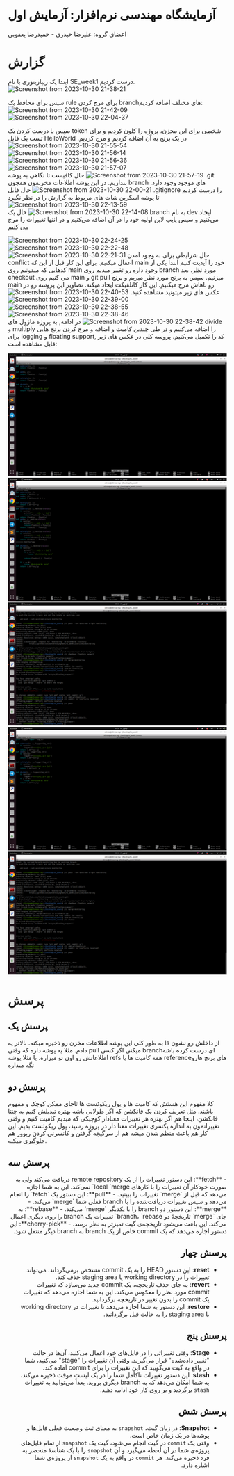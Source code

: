 # آزمایشگاه مهندسی نرم‌افزار: آزمایش اول
اعضای گروه: علیرضا حیدری - حمیدرضا یعقوبی

# گزارش
ابتدا یک ریپازیتوری با نام SE_week1 درست کردیم.
![Screenshot from 2023-10-30 21-38-21](https://github.com/hamidrezayaghobi/SL_week1/assets/59170724/798c4d3e-9bca-4ef4-a16e-82e49fd3462d)

سپس برای محافظ یک rule برای مرج کردن branchهای مختلف اضافه کردیم:
![Screenshot from 2023-10-30 21-42-09](https://github.com/hamidrezayaghobi/SL_week1/assets/59170724/d091c93d-f7db-44ec-b480-f98ca120835d)
![Screenshot from 2023-10-30 22-04-37](https://github.com/hamidrezayaghobi/SL_week1/assets/59170724/9ca3fe78-2825-4bff-88c2-bd3591134862)

سپس با درست کردن یک token شخصی برای این مخزن، پروژه را کلون کردیم و برای تست یک فایل HelloWorld در یک برنچ به آن اضافه کردیم و مرج کردیم.
![Screenshot from 2023-10-30 21-55-54](https://github.com/hamidrezayaghobi/SL_week1/assets/59170724/c3bb7758-26b7-46b3-aadd-c2e39f8645d5)
![Screenshot from 2023-10-30 21-56-14](https://github.com/hamidrezayaghobi/SL_week1/assets/59170724/233002c0-5f92-4374-abb2-fa567e004952)
![Screenshot from 2023-10-30 21-56-36](https://github.com/hamidrezayaghobi/SL_week1/assets/59170724/721bd11b-56a1-48fb-a064-7bdda5f83c28)
![Screenshot from 2023-10-30 21-57-07](https://github.com/hamidrezayaghobi/SL_week1/assets/59170724/dbf22cb3-d9c0-4072-a3d2-485c149ab6fb)
![Screenshot from 2023-10-30 21-57-19](https://github.com/hamidrezayaghobi/SL_week1/assets/59170724/a6318dfa-fb17-4c15-a770-897ceeb59851)
حال کافیست تا نگاهی به پوشه .git بندازیم. در این پوشه اطلاعات مخزنمون همچون branch های موجود وجود دارد.
![Screenshot from 2023-10-30 22-00-21](https://github.com/hamidrezayaghobi/SL_week1/assets/59170724/32144a02-337c-4cd9-b3fb-4872b84b6b6b)
حال فایل .gitignore را درست کردیم تا پوشه اسکرین شات های مربوط به گزارش را در نظر نگیرد
![Screenshot from 2023-10-30 22-13-59](https://github.com/hamidrezayaghobi/SL_week1/assets/59170724/60fecf2a-1ed7-4ee0-a28b-f25849d48340)
![Screenshot from 2023-10-30 22-14-08](https://github.com/hamidrezayaghobi/SL_week1/assets/59170724/00d0bc4a-5085-4e42-b9bc-502411f38121)
حال یک branch به نام dev ایجاد می‌کنیم و سپس پایپ لاین اولیه خود را در آن اضافه می‌کنیم و در انتها تغییرات را مرج می کنیم

![Screenshot from 2023-10-30 22-24-25](https://github.com/hamidrezayaghobi/SL_week1/assets/59170724/76c4aec3-1b83-484a-b0c0-45af52d51e23)
![Screenshot from 2023-10-30 22-22-48](https://github.com/hamidrezayaghobi/SL_week1/assets/59170724/bae19125-b6c3-43ed-9e42-e0c0326d50bf)
![Screenshot from 2023-10-30 22-21-31](https://github.com/hamidrezayaghobi/SL_week1/assets/59170724/2efa0b5a-bae6-457f-b83a-08fe2324cb7e)
حال شرایطی برای به وجود آمدن conflict اعمال میکنیم. برای این کار قبل از این که main خود را آپدیت کنیم ابتدا یکی از کدهایی که میدونیم روی main وجود داره رو تغییر میدیم روی branch مورد نظر. بعد checkout می کنیم روی main و git pull میزنیم. سپس به برنج مورد نظر میریم و برنچ main رو باهاش مرج میکنیم. این کار کانلفیکت ایجاد میکنه. تصاویر این پروسه رو در عکس های زیر میتونید مشاهده کنید.
![Screenshot from 2023-10-30 22-40-53](https://github.com/hamidrezayaghobi/SL_week1/assets/59170724/dda89997-816e-4ae0-9cc9-6c5989966ed4)
![Screenshot from 2023-10-30 22-39-00](https://github.com/hamidrezayaghobi/SL_week1/assets/59170724/13716480-1069-4c04-b35e-e83d3f21afaa)
![Screenshot from 2023-10-30 22-38-55](https://github.com/hamidrezayaghobi/SL_week1/assets/59170724/49981028-fb96-4ef2-a431-d72ad0a94c56)
![Screenshot from 2023-10-30 22-38-46](https://github.com/hamidrezayaghobi/SL_week1/assets/59170724/9e453b64-3c68-452f-bbfc-065127ce1a18)
![Screenshot from 2023-10-30 22-38-42](https://github.com/hamidrezayaghobi/SL_week1/assets/59170724/7b9d4375-29c7-4f89-a492-85a7714625ad)
در ادامه, به پروژه ماژول های divide و multiply را اضافه می‌کنیم و در طی چندین کامیت و اضافه و مرج کردن برنچ هایی برای logging و floating support, کد را تکمیل می‌کنیم. پروسه کلی در عکس های زیر قابل مشاهده است:

![Screenshot Description](https://raw.githubusercontent.com/hamidrezayaghobi/SL_week1/master/screenshots/added_func.png)
![Screenshot Description](https://raw.githubusercontent.com/hamidrezayaghobi/SL_week1/master/screenshots/conf_code.png)
![Screenshot Description](https://raw.githubusercontent.com/hamidrezayaghobi/SL_week1/master/screenshots/resolve_conf.png)
![Screenshot Description](https://raw.githubusercontent.com/hamidrezayaghobi/SL_week1/master/screenshots/final_code.png)
![Screenshot Description](https://raw.githubusercontent.com/hamidrezayaghobi/SL_week1/master/screenshots/resolve_conf.png)

# پرسش

## پرسش یک
به طور کلی این پوشه اطلاعات مخزن رو ذخیره میکنه. بالاتر یه ls از داخلش رو نشون دادم. مثلا یه پوشه داره که وقتی pull میکنی اگر کسی branchای درست کرده باشه اطلاعاتش رو اون تو میزاره. یا مثلا پوشه refs همه کامیت ها یا referenceهای برنچ هارو نگه میداره

## پرسش دو
کلا مفهوم این هستش که کامیت ها و پول ریکوئست ها تاجای ممکن کوچک و مفهوم باشند. مثل تعریف کردن یک فانکشن که اگر طولانی باشه بهتره تبدیلش کنیم به چنتا فانکشن، اینجا هم اگر بهتره هر تغییرات معنادار کوچیکی که میدیم کامیت کنیم و وقتی تغییراتمون به اندازه یکسری تغییرات معنا دار در پروژه رسید، پول ریکوئست بدیم. این کار هم باعث منظم شدن میشه هم از سرگیجه گرفتن و کانسرنی کردن ریوور هم جلوگیری میکنه.

## پرسش سه
<div dir="rtl">
- **fetch**: این دستور تغییرات را از یک remote repository دریافت می‌کند ولی به صورت خودکار آن تغییرات را با کارهای local `merge` نمی‌کند. این به شما اجازه می‌دهد که قبل از `merge` تغییرات را ببینید.
- **pull**: این دستور یک `fetch` را انجام می‌دهد و سپس تغییرات دریافت‌شده را با branch فعلی شما `merge` می‌کند.
- **merge**: این دستور دو branch را با یکدیگر `merge` می‌کند.
- **rebase**: به جای `merge` تاریخچهٔ دو branch، `rebase` تغییرات یک branch را روی دیگری اعمال می‌کند. این باعث می‌شود تاریخچه‌ی گیت تمیزتر به نظر برسد.
- **cherry-pick**: این دستور اجازه می‌دهد که یک commit خاص از یک branch به branch دیگر منتقل شود.

## پرسش چهار

- **reset**: این دستور HEAD را به یک commit مشخص برمی‌گرداند. می‌تواند تغییرات را در working directory یا staging area حذف کند.
- **revert**: به جای حذف تاریخچه، یک commit جدید می‌سازد که تغییرات commit مورد نظر را معکوس می‌کند. این به شما اجازه می‌دهد که تغییرات یک commit را بدون تغییر در تاریخچه برگردانید.
- **restore**: این دستور به شما اجازه می‌دهد تا تغییرات در working directory یا staging area را به حالت قبل برگردانید.

## پرسش پنج

- **Stage**: وقتی تغییراتی را در فایل‌های خود اعمال می‌کنید، آن‌ها در حالت "تغییر داده‌شده" قرار می‌گیرند. وقتی آن تغییرات را "stage" می‌کنید، شما در واقع به گیت می‌گویید که این تغییرات را برای commit آماده کند.
- **stash**: این دستور تغییرات ناکامل شما را در یک لیست موقت ذخیره می‌کند، به شما امکان می‌دهد که به branch دیگری بروید. بعداً می‌توانید به تغییرات `stash` برگردید و بر روی کار خود ادامه دهید.

## پرسش شش

- **Snapshot**: در زبان گیت، `snapshot` به معنای ثبت وضعیت فعلی فایل‌ها و پوشه‌ها در یک زمان خاص است. 
- وقتی یک `commit` در گیت انجام می‌شود، گیت یک `snapshot` از تمام فایل‌های پروژه‌ی شما در آن لحظه می‌گیرد و آن `snapshot` را با یک شناسهٔ منحصر به فرد ذخیره می‌کند. هر `commit` در واقع به یک `snapshot` از پروژه‌ی شما اشاره دارد.


</div>






